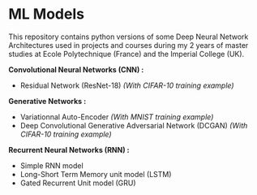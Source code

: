 # ML Models

This repository contains python versions of some Deep Neural Network Architectures used in projects and courses during my 2 years of master studies at Ecole Polytechnique (France) and the Imperial College (UK).

__Convolutional Neural Networks (CNN) :__

* Residual Network (ResNet-18) _(With CIFAR-10 training example)_

__Generative Networks :__

* Variationnal Auto-Encoder _(With MNIST training example)_
* Deep Convolutional Generative Adversarial Network (DCGAN) _(With CIFAR-10 training example)_

__Recurrent Neural Networks (RNN) :__

* Simple RNN model
* Long-Short Term Memory unit model (LSTM)
* Gated Recurrent Unit model (GRU)
